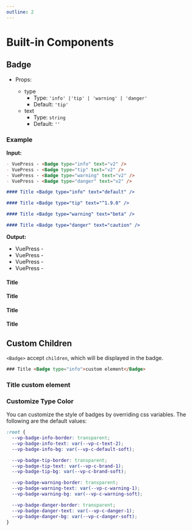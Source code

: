 ```yaml
---
outline: 2
---
```


# Built-in Components

<NpmBadge package="@vuepress/theme-default" />

## Badge <Badge text="badge" />

- Props:

  - type
    - Type: `'info' |'tip' | 'warning' | 'danger'`
    - Default: `'tip'`
  - text
    - Type: `string`
    - Default: `''`

### Example

**Input:**

```md
- VuePress - <Badge type="info" text="v2" />
- VuePress - <Badge type="tip" text="v2" />
- VuePress - <Badge type="warning" text="v2" />
- VuePress - <Badge type="danger" text="v2" />

#### Title <Badge type="info" text="default" />

#### Title <Badge type="tip" text="^1.9.0" />

#### Title <Badge type="warning" text="beta" />

#### Title <Badge type="danger" text="caution" />
```

**Output:**

- VuePress - <Badge type="info" text="v2" />
- VuePress - <Badge type="tip" text="v2" />
- VuePress - <Badge type="warning" text="v2" />
- VuePress - <Badge type="danger" text="v2" />

#### Title <Badge type="info" text="default" />

#### Title <Badge type="tip" text="^1.9.0" />

#### Title <Badge type="warning" text="beta" />

#### Title <Badge type="danger" text="caution" />

## Custom Children

`<Badge>` accept `children`, which will be displayed in the badge.

```html
### Title <Badge type="info">custom element</Badge>
```

### Title <Badge type="info">custom element</Badge>

### Customize Type Color

You can customize the style of badges by overriding css variables. The following are the default values:

```css
:root {
  --vp-badge-info-border: transparent;
  --vp-badge-info-text: var(--vp-c-text-2);
  --vp-badge-info-bg: var(--vp-c-default-soft);

  --vp-badge-tip-border: transparent;
  --vp-badge-tip-text: var(--vp-c-brand-1);
  --vp-badge-tip-bg: var(--vp-c-brand-soft);

  --vp-badge-warning-border: transparent;
  --vp-badge-warning-text: var(--vp-c-warning-1);
  --vp-badge-warning-bg: var(--vp-c-warning-soft);

  --vp-badge-danger-border: transparent;
  --vp-badge-danger-text: var(--vp-c-danger-1);
  --vp-badge-danger-bg: var(--vp-c-danger-soft);
}
```
